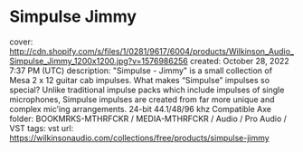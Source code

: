 # Simpulse Jimmy

cover: http://cdn.shopify.com/s/files/1/0281/9617/6004/products/Wilkinson_Audio_Simpulse_Jimmy_1200x1200.jpg?v=1576986256
created: October 28, 2022 7:37 PM (UTC)
description: "Simpulse - Jimmy" is a small collection of Mesa 2 x 12 guitar cab impulses. What makes “Simpulse” impulses so special? Unlike traditional impulse packs which include impulses of single microphones, Simpulse impulses are created from far more unique and complex mic’ing arrangements. 24-bit 44.1/48/96 khz Compatible Axe
folder: BOOKMRKS-MTHRFCKR / MEDIA-MTHRFCKR / Audio / Pro Audio / VST
tags: vst
url: https://wilkinsonaudio.com/collections/free/products/simpulse-jimmy